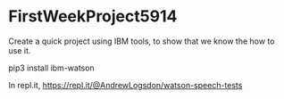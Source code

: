 # FirstWeekProject5914

Create a quick project using IBM tools, to show that we know the how to use it.

pip3 install ibm-watson

In repl.it, https://repl.it/@AndrewLogsdon/watson-speech-tests